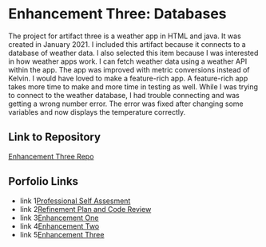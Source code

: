 # Enhancement Three: Databases


The project for artifact three is a weather app in HTML and java.  It was created in January 2021. I included this artifact because it connects to a database of weather data.  I also selected this item because I was interested in how weather apps work.  I can fetch weather data using a weather API within the app.  The app was improved with metric conversions instead of Kelvin.  I would have loved to make a feature-rich app.  A feature-rich app takes more time to make and more time in testing as well.  While I was trying to connect to the weather database, I had trouble connecting and was getting a wrong number error.  The error was fixed after changing some variables and now displays the temperature correctly. 

## Link to Repository
 [Enhancement Three Repo](https://github.com/ShahzadSatarAlikhan/Databases.git)
 
## Porfolio Links


- link 1[Professional Self Assesment](https://shahzadsataralikhan.github.io/ShahzadSatarAlikhan/index)
- link 2[Refinement Plan and Code Review](https://shahzadsataralikhan.github.io/ShahzadSatarAlikhan/refine)
- link 3[Enhancement One](https://shahzadsataralikhan.github.io/ShahzadSatarAlikhan/e1)
- link 4[Enhancement Two](https://shahzadsataralikhan.github.io/ShahzadSatarAlikhan/e2)
- link 5[Enhancement Three](https://shahzadsataralikhan.github.io/ShahzadSatarAlikhan/e3)
